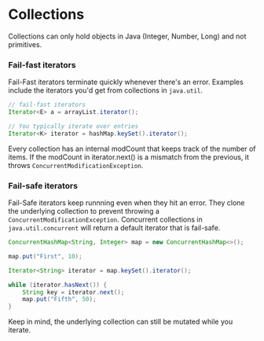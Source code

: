 # Collections

Collections can only hold objects in Java (Integer, Number, Long) and not primitives.

### Fail-fast iterators

Fail-Fast iterators terminate quickly whenever there's an error.
Examples include the iterators you'd get from collections in `java.util`.

```java
// fail-fast iterators
Iterator<E> a = arrayList.iterator();

// You typically iterate over entries
Iterator<K> iterator = hashMap.keySet().iterator();
```

Every collection has an internal modCount that keeps track of the number of items.
If the modCount in iterator.next() is a mismatch from the previous, it throws `ConcurrentModificationException`.

### Fail-safe iterators

Fail-Safe iterators keep runnning even when they hit an error.
They clone the underlying collection to prevent throwing a `ConcurrentModificationException`.
Concurrent collections in `java.util.concurrent` will return a default iterator that is fail-safe.

```java
ConcurrentHashMap<String, Integer> map = new ConcurrentHashMap<>();

map.put("First", 10);

Iterator<String> iterator = map.keySet().iterator();

while (iterator.hasNext()) {
    String key = iterator.next();
    map.put("Fifth", 50);
}
```

Keep in mind, the underlying collection can still be mutated while you iterate.

